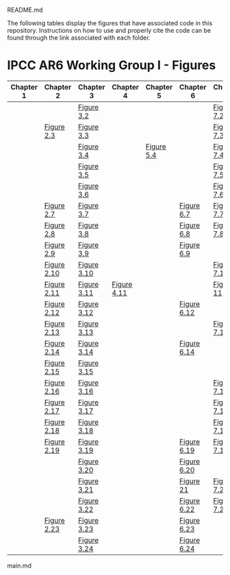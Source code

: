 README.md

The following tables display the figures that have associated code in this repository. Instructions on how to use and properly cite the code can be found through the link associated with each folder.

# IPCC AR6 Working Group I - Figures 

| Chapter 1 | Chapter 2 | Chapter 3 | Chapter 4 | Chapter 5 | Chapter 6 | Chapter 7 | Chapter 8 | Chapter 9 | Chapter 10 | Chapter 11 | Chapter 12 |Chapter Atlas |Technical Summary |SPM |
| ---------| --------- | --------- | --------- | --------- | --------- | --------- | --------- | --------- | ---------- | ---------- | ---------- | ---------- | ---------- | ---------- |
| |  | [Figure 3.2](https://github.com/IPCC-WG1/Chapter-3_Fig02b) |  | |  |[Figure 7.2](https://github.com/IPCC-WG1/Chapter-7)|  |[Figure 9.2](https://github.com/IPCC-WG1/Chapter-9) |  | [Figure 11.2](https://github.com/IPCC-WG1/Chapter-11)||||
| | [Figure 2.3](https://github.com/IPCC-WG1/Chapter-2_Fig03) | [Figure 3.3](https://github.com/IPCC-WG1/Chapter-3_Fig03) |  | | | [Figure 7.3](https://github.com/IPCC-WG1/Chapter-7) |  | [Figure 9.3](https://github.com/IPCC-WG1/Chapter-9) | | [Figure 11.3](https://github.com/IPCC-WG1/Chapter-11) | | |||
| | | [Figure 3.4](https://github.com/IPCC-WG1/Chapter-3_Fig04) |  |[Figure 5.4](https://github.com/IPCC-WG1/Chapter-5_Fig4)  |  | [Figure 7.4](https://github.com/IPCC-WG1/Chapter-7) | | [Figure 9.4](https://github.com/IPCC-WG1/Chapter-9) | | | [Figure 12.4](https://github.com/IPCC-WG1/Chapter-12) |||
| |  | [Figure 3.5](https://github.com/IPCC-WG1/Chapter-3_Fig05) |  |  |  | [Figure 7.5](https://github.com/IPCC-WG1/Chapter-7) | | [Figure 9.5](https://github.com/IPCC-WG1/Chapter-9) |  | | [Figure 12.5](https://github.com/IPCC-WG1/Chapter-12) |||[Figure SPM.5](https://github.com/IPCC-WG1/Chapter-11) |
| |  | [Figure 3.6](https://github.com/IPCC-WG1/Chapter-3_Fig06) |  |  | | [Figure 7.6](https://github.com/IPCC-WG1/Chapter-7) |  | [Figure 9.6](https://github.com/IPCC-WG1/Chapter-9) | [Figure 10.6](https://github.com/IPCC-WG1/Chapter-10_Fig06) | | [Figure 12.6](https://github.com/IPCC-WG1/Chapter-12) |||[Figure SPM.6](https://github.com/IPCC-WG1/Chapter-11)|
| | [Figure 2.7](https://github.com/IPCC-WG1/Chapter-2_Fig07) | [Figure 3.7](https://github.com/IPCC-WG1/Chapter-3_Fig07) | |  |[Figure 6.7](https://github.com/IPCC-WG1/Chapter-6_Fig7)  | [Figure 7.7](https://github.com/IPCC-WG1/Chapter-7) |  | [Figure 9.7](https://github.com/IPCC-WG1/Chapter-9) | |  | [Figure 12.7](https://github.com/IPCC-WG1/Chapter-12) ||||
| | [Figure 2.8](https://github.com/IPCC-WG1/Chapter-2_Fig08) | [Figure 3.8](https://github.com/IPCC-WG1/Chapter-3_Fig08) | |  |[Figure 6.8](https://github.com/IPCC-WG1/Chapter-6_Fig8)  | [Figure 7.8](https://github.com/IPCC-WG1/Chapter-7) |  | [Figure 9.8](https://github.com/IPCC-WG1/Chapter-9) | | | [Figure 12.8](https://github.com/IPCC-WG1/Chapter-12) ||||
||  [Figure 2.9](https://github.com/IPCC-WG1/Chapter-2_Fig09) | [Figure 3.9](https://github.com/IPCC-WG1/Chapter-3_Fig09) |  |  | [Figure 6.9](https://github.com/IPCC-WG1/Chapter-6_Fig09) |  |  | [Figure 9.9](https://github.com/IPCC-WG1/Chapter-9) |  | [Figure 11.9](https://github.com/IPCC-WG1/Chapter-11) | [Figure 12.9](https://github.com/IPCC-WG1/Chapter-12) ||||
||  [Figure 2.10](https://github.com/IPCC-WG1/Chapter-2_Fig10) | [Figure 3.10](https://github.com/IPCC-WG1/Chapter-3_Fig10) |  |  | | [Figure 7.10](https://github.com/IPCC-WG1/Chapter-7) |  | [Figure 9.10](https://github.com/IPCC-WG1/Chapter-9) | [Figure 10.10](https://github.com/IPCC-WG1/Chapter-10_Fig10) | [Figure 11.10](https://github.com/IPCC-WG1/Chapter-11)| [Figure 12.10](https://github.com/IPCC-WG1/Chapter-12) ||||
||  [Figure 2.11](https://github.com/IPCC-WG1/Chapter-2_Fig11) | [Figure 3.11](https://github.com/IPCC-WG1/Chapter-3_Fig11) |[Figure 4.11](https://github.com/IPCC-WG1/Chapter-4_Figure4.11)  | |  | [Figure 11](https://github.com/IPCC-WG1/Chapter-7) | | [Figure 9.11](https://github.com/IPCC-WG1/Chapter-9) | [Figure 10.11](https://github.com/IPCC-WG1/Chapter-10_Fig11) | [Figure 11.11](https://github.com/IPCC-WG1/Chapter-11) |  ||||
||  [Figure 2.12](https://github.com/IPCC-WG1/Chapter-2_Fig12) | [Figure 3.12](https://github.com/IPCC-WG1/Chapter-3_Fig12) | | | [Figure 6.12](https://github.com/IPCC-WG1/Chapter-6_Fig12_22_24) |  |  | [Figure 9.12](https://github.com/IPCC-WG1/Chapter-9) | [Figure 10.12](https://github.com/IPCC-WG1/Chapter-10_Fig12) | [Figure 11.12](https://github.com/IPCC-WG1/Chapter-11)|  ||[TS.12](https://github.com/IPCC-WG1/TS_Fig12/tree/main/ModelSnow)||
||  [Figure 2.13](https://github.com/IPCC-WG1/Chapter-2_Fig13) | [Figure 3.13](https://github.com/IPCC-WG1/Chapter-3_Fig13) | | | | [Figure 7.13](https://github.com/IPCC-WG1/Chapter-7) | [Figure 8.13](https://github.com/IPCC-WG1/Chapter-8) | [Figure 9.13](https://github.com/IPCC-WG1/Chapter-9) | [Figure 10.13](https://github.com/IPCC-WG1/Chapter-10_Fig13) |[Figure 11.13](https://github.com/IPCC-WG1/Chapter-11) |  | [Figure Atlas.13](https://github.com/IPCC-WG1/Atlas/blob/main/notebooks/regional-scatter-plots_R.ipynb)|||
||  [Figure 2.14](https://github.com/IPCC-WG1/Chapter-2_Fig14) | [Figure 3.14](https://github.com/IPCC-WG1/Chapter-3_Fig14) | | | [Figure 6.14](https://github.com/IPCC-WG1/Chapter-6_Fig14)  |  | [Figure 8.14](https://github.com/IPCC-WG1/Chapter-8) | [Figure 9.14](https://github.com/IPCC-WG1/Chapter-9) |  | [Figure 11.14](https://github.com/IPCC-WG1/Chapter-11) |  ||||
||  [Figure 2.15](https://github.com/IPCC-WG1/Chapter-2_Fig15) | [Figure 3.15](https://github.com/IPCC-WG1/Chapter-3_Fig15) | | | | | [Figure 8.15](https://github.com/IPCC-WG1/Chapter-8) | [Figure 9.15](https://github.com/IPCC-WG1/Chapter-9) | | [Figure 11.15](https://github.com/IPCC-WG1/Chapter-11)|  ||||
||  [Figure 2.16](https://github.com/IPCC-WG1/Chapter-2_Fig16) | [Figure 3.16](https://github.com/IPCC-WG1/Chapter-3_Fig16) | | |  | [Figure 7.16](https://github.com/IPCC-WG1/Chapter-7) | [Figure 8.16](https://github.com/IPCC-WG1/Chapter-8) | [Figure 9.16](https://github.com/IPCC-WG1/Chapter-9) | | [Figure 11.16](https://github.com/IPCC-WG1/Chapter-11)|  | [Figure Atlas.16](https://github.com/IPCC-WG1/Atlas/blob/main/notebooks/regional-scatter-plots_R.ipynb)|||
||  [Figure 2.17](https://github.com/IPCC-WG1/Chapter-2_Fig17) | [Figure 3.17](https://github.com/IPCC-WG1/Chapter-3_Fig17) | | |  | [Figure 7.17](https://github.com/IPCC-WG1/Chapter-7) | [Figure 8.17](https://github.com/IPCC-WG1/Chapter-8) | [Figure 9.17](https://github.com/IPCC-WG1/Chapter-9) |  |[Figure 11.17](https://github.com/IPCC-WG1/Chapter-11) | | [Figure Atlas.17](https://github.com/IPCC-WG1/Atlas/blob/main/notebooks/regional-scatter-plots_R.ipynb)|[TS.17](https://github.com/IPCC-WG1/TS_Fig17)||
||  [Figure 2.18](https://github.com/IPCC-WG1/Chapter-2_Fig18) | [Figure 3.18](https://github.com/IPCC-WG1/Chapter-3_Fig18) | | |  | [Figure 7.18](https://github.com/IPCC-WG1/Chapter-7) | [Figure 8.18](https://github.com/IPCC-WG1/Chapter-8) | [Figure 9.18](https://github.com/IPCC-WG1/Chapter-9) | [Figure 10.18](https://github.com/IPCC-WG1/Chapter-10_Fig18) | [Figure 11.18](https://github.com/IPCC-WG1/Chapter-11)|  ||[TS.18](https://github.com/IPCC-WG1/TS_Fig18)||
||  [Figure 2.19](https://github.com/IPCC-WG1/Chapter-2_Fig19) | [Figure 3.19](https://github.com/IPCC-WG1/Chapter-3_Fig19) |  | | [Figure 6.19](https://github.com/IPCC-WG1/Chapter-6_Fig19) | [Figure 7.19](https://github.com/IPCC-WG1/Chapter-7) | | [Figure 9.19](https://github.com/IPCC-WG1/Chapter-9) | [Figure 10.19](https://github.com/IPCC-WG1/Chapter-10_Fig19) | [Figure 11.19](https://github.com/IPCC-WG1/Chapter-11)| ||||
||   | [Figure 3.20](https://github.com/IPCC-WG1/Chapter-3_Fig20) |  |  | [Figure 6.20](https://github.com/IPCC-WG1/Chapter-6_Fig20) |  | | [Figure 9.20](https://github.com/IPCC-WG1/Chapter-9) | [Figure 10.20](https://github.com/IPCC-WG1/Chapter-10_Fig20) | | |||
||   | [Figure 3.21](https://github.com/IPCC-WG1/Chapter-3_Fig21) |  |  | [Figure 21](https://github.com/IPCC-WG1/Chapter-6_Fig21) | [Figure 7.21](https://github.com/IPCC-WG1/Chapter-7) | [Figure 8.21](https://github.com/IPCC-WG1/Chapter-8) | [Figure 9.21](https://github.com/IPCC-WG1/Chapter-9) | [Figure 10.21](https://github.com/IPCC-WG1/Chapter-10_Fig21) | |  |[Figure Atlas.21](https://github.com/IPCC-WG1/Atlas/blob/main/notebooks/regional-scatter-plots_R.ipynb)|||
||  | [Figure 3.22](https://github.com/IPCC-WG1/Chapter-3_Fig22) |  |  | [Figure 6.22](https://github.com/IPCC-WG1/Chapter-6_Fig12_22_24) | [Figure 7.22](https://github.com/IPCC-WG1/Chapter-7) | | [Figure 9.22](https://github.com/IPCC-WG1/Chapter-9) | | | |[Figure Atlas.22](https://github.com/IPCC-WG1/Atlas/blob/main/notebooks/regional-scatter-plots_R.ipynb)|||
||  [Figure 2.23](https://github.com/IPCC-WG1/Chapter-2_Fig23) | [Figure 3.23](https://github.com/IPCC-WG1/Chapter-3_Fig23) | |  | [Figure 6.23](https://github.com/IPCC-WG1/Chapter-6_Fig23) | | | [Figure 9.23](https://github.com/IPCC-WG1/Chapter-9) | | |  ||||
||  | [Figure 3.24](https://github.com/IPCC-WG1/Chapter-3_Fig24) |  | | [Figure 6.24](https://github.com/IPCC-WG1/Chapter-6_Fig12_22_24) |  | | [Figure 9.24](https://github.com/IPCC-WG1/Chapter-9) |  | | |[Figure Atlas.24](https://github.com/IPCC-WG1/Atlas/blob/main/notebooks/regional-scatter-plots_R.ipynb) |[TS.24](https://github.com/IPCC-WG1/TS_Fig24)||
main.md
